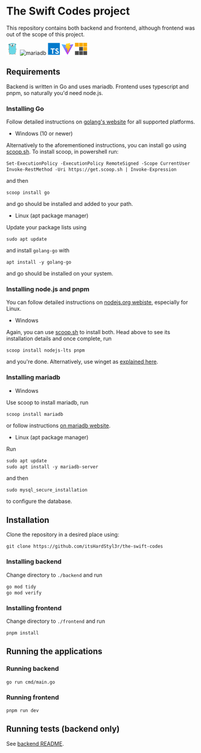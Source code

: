 # The Swift Codes project

This repository contains both backend and frontend, although frontend was out of the scope of this project.

<img src="https://raw.githubusercontent.com/devicons/devicon/master/icons/go/go-original.svg" alt="go" width="32" height="32"/> <img src="https://www.vectorlogo.zone/logos/mariadb/mariadb-icon.svg" alt="mariadb" width="32" height="32"/> <img src="https://raw.githubusercontent.com/devicons/devicon/master/icons/typescript/typescript-plain.svg" alt="typescript" width="32" height="32"/> <img src="https://raw.githubusercontent.com/devicons/devicon/master/icons/vitejs/vitejs-original.svg" alt="vitejs" width="32" height="32"/> <img src="https://raw.githubusercontent.com/devicons/devicon/master/icons/pnpm/pnpm-original.svg" alt="pnpm" width="32" height="32"/>

## Requirements

Backend is written in Go and uses mariadb. Frontend uses typescript and pnpm, so naturally you'd need node.js.

### Installing Go

Follow detailed instructions on [golang's website](https://go.dev/doc/install) for all supported platforms.

- Windows (10 or newer)

Alternatively to the aforementioned instructions, you can install go using [scoop.sh](https://scoop.sh/).
To install scoop, in powershell run:

```
Set-ExecutionPolicy -ExecutionPolicy RemoteSigned -Scope CurrentUser
Invoke-RestMethod -Uri https://get.scoop.sh | Invoke-Expression
```

and then

```
scoop install go
```

and go should be installed and added to your path.

- Linux (apt package manager)

Update your package lists using

```
sudo apt update
```

and install `golang-go` with

```
apt install -y golang-go
```

and go should be installed on your system.

### Installing node.js and pnpm

You can follow detailed instructions on [nodejs.org webiste](https://nodejs.org/en/download), especially for Linux.

- Windows

Again, you can use [scoop.sh](https://scoop.sh/) to install both. Head above to see its installation details and once
complete, run

```
scoop install nodejs-lts pnpm
```

and you're done. Alternatively, use winget
as [explained here](https://nodejs.org/en/download/package-manager/all#windows-1).

### Installing mariadb

- Windows

Use scoop to install mariadb, run

```
scoop install mariadb
```

or follow instructions [on mariadb website](https://mariadb.com/kb/en/installing-mariadb-msi-packages-on-windows/).

- Linux (apt package manager)

Run

```
sudo apt update
sudo apt install -y mariadb-server
```

and then

```
sudo mysql_secure_installation
```

to configure the database.

## Installation

Clone the repository in a desired place using:

```
git clone https://github.com/itsHardStyl3r/the-swift-codes
```

### Installing backend

Change directory to `./backend` and run

```
go mod tidy
go mod verify
```

### Installing frontend

Change directory to `./frontend` and run

```
pnpm install
```

## Running the applications

### Running backend

```
go run cmd/main.go
```

### Running frontend

```
pnpm run dev
```

## Running tests (backend only)

See [backend README](backend/README.md).